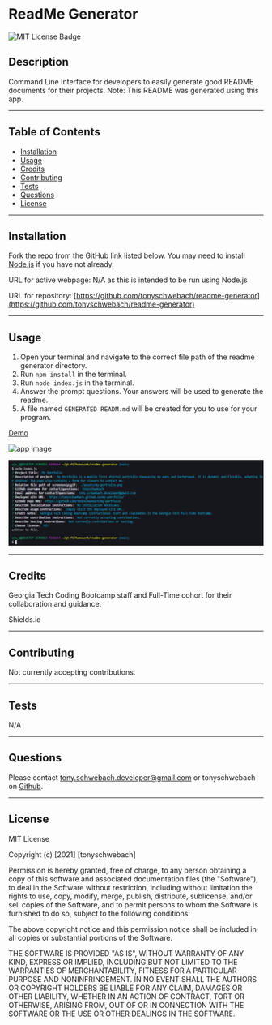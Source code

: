 # ReadMe Generator

![MIT License Badge](https://img.shields.io/apm/l/vim-mode)

## Description

Command Line Interface for developers to easily generate good README documents for their projects.
Note: This README was generated using this app.

---

## Table of Contents

- [Installation](#installation)
- [Usage](#usage)
- [Credits](#credits)
- [Contributing](#contributing)
- [Tests](#tests)
- [Questions](#questions)
- [License](#license)

---

## Installation

Fork the repo from the GitHub link listed below. You may need to install [Node.js](https://nodejs.org/en/) if you have not already.

URL for active webpage: N/A as this is intended to be run using Node.js

URL for repository: [https://github.com/tonyschwebach/readme-generator](https://github.com/tonyschwebach/readme-generator)

---

## Usage

1. Open your terminal and navigate to the correct file path of the readme generator directory.
2. Run `npm install` in the terminal.
3. Run `node index.js` in the terminal.
4. Answer the prompt questions. Your answers will be used to generate the readme.
5. A file named `GENERATED READM.md` will be created for you to use for your program.

[Demo](https://drive.google.com/file/d/1ekPpajEs7IWF0HiFIP-wiqdYbhOS3anN/view)

![app image](./assets/demo.gif)

![prompted questions](./assets/questions.png)

---

## Credits

Georgia Tech Coding Bootcamp staff and Full-Time cohort for their collaboration and guidance.

Shields.io

---

## Contributing

Not currently accepting contributions.

---

## Tests

N/A

---

## Questions

Please contact [tony.schwebach.developer@gmail.com](mailto:tony.schwebach.developer@gmail.com) or tonyschwebach on [Github](https://github.com/tonyschwebach/).

---

## License

MIT License

Copyright (c) [2021] [tonyschwebach]

Permission is hereby granted, free of charge, to any person obtaining a copy
of this software and associated documentation files (the "Software"), to deal
in the Software without restriction, including without limitation the rights
to use, copy, modify, merge, publish, distribute, sublicense, and/or sell
copies of the Software, and to permit persons to whom the Software is
furnished to do so, subject to the following conditions:

The above copyright notice and this permission notice shall be included in all
copies or substantial portions of the Software.

THE SOFTWARE IS PROVIDED "AS IS", WITHOUT WARRANTY OF ANY KIND, EXPRESS OR
IMPLIED, INCLUDING BUT NOT LIMITED TO THE WARRANTIES OF MERCHANTABILITY,
FITNESS FOR A PARTICULAR PURPOSE AND NONINFRINGEMENT. IN NO EVENT SHALL THE
AUTHORS OR COPYRIGHT HOLDERS BE LIABLE FOR ANY CLAIM, DAMAGES OR OTHER
LIABILITY, WHETHER IN AN ACTION OF CONTRACT, TORT OR OTHERWISE, ARISING FROM,
OUT OF OR IN CONNECTION WITH THE SOFTWARE OR THE USE OR OTHER DEALINGS IN THE
SOFTWARE.
